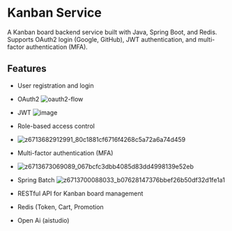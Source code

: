 # Kanban Service

A Kanban board backend service built with Java, Spring Boot, and Redis.  
Supports OAuth2 login (Google, GitHub), JWT authentication, and multi-factor authentication (MFA).

## Features

- User registration and login
- OAuth2
  ![oauth2-flow](https://github.com/user-attachments/assets/9c87b1c5-01fa-4f32-87ef-d51450daf21b)
- JWT
![image](https://github.com/user-attachments/assets/122db11f-db95-4617-a1c3-f19b50b11205)
- Role-based access control
- ![z6713682912991_80c1881cf6716f4268c5a72a6a74d459](https://github.com/user-attachments/assets/4cf42ddd-05b3-4d7a-84cf-2e110d204303)
- Multi-factor authentication (MFA)
- ![z6713673069089_067bcfc3dbb4085d83dd4998139e52eb](https://github.com/user-attachments/assets/4fd0d9ca-1538-46f1-b6fa-56ef98c5baf3)
- Spring Batch
![z6713700088033_b07628147376bbef26b50df32d1fe1a1](https://github.com/user-attachments/assets/583af52b-433e-4247-b21a-bda30e749727)


- RESTful API for Kanban board management
- Redis (Token, Cart, Promotion
- Open Ai (aistudio)


